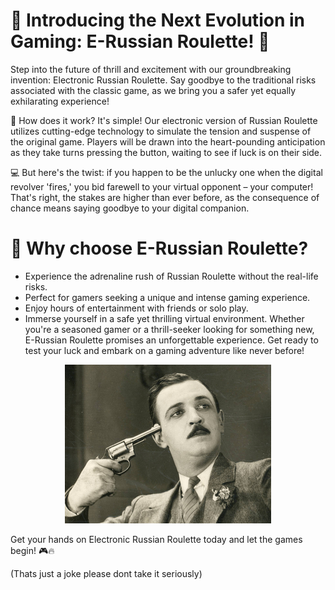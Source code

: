 # 🎲 Introducing the Next Evolution in Gaming: E-Russian Roulette! 🎲

Step into the future of thrill and excitement with our groundbreaking invention: Electronic Russian Roulette. Say goodbye to the traditional risks associated with the classic game, as we bring you a safer yet equally exhilarating experience!

🔌 How does it work? It's simple! Our electronic version of Russian Roulette utilizes cutting-edge technology to simulate the tension and suspense of the original game. Players will be drawn into the heart-pounding anticipation as they take turns pressing the button, waiting to see if luck is on their side.

💻 But here's the twist: if you happen to be the unlucky one when the digital revolver 'fires,' you bid farewell to your virtual opponent – your computer! That's right, the stakes are higher than ever before, as the consequence of chance means saying goodbye to your digital companion.

# 🚀 Why choose E-Russian Roulette?

* Experience the adrenaline rush of Russian Roulette without the real-life risks.
* Perfect for gamers seeking a unique and intense gaming experience.
* Enjoy hours of entertainment with friends or solo play.
* Immerse yourself in a safe yet thrilling virtual environment.
Whether you're a seasoned gamer or a thrill-seeker looking for something new, E-Russian Roulette promises an unforgettable experience. Get ready to test your luck and embark on a gaming adventure like never before!

<p align="center">
  <img src="game.png">
</p>
Get your hands on Electronic Russian Roulette today and let the games begin! 🎮🔥

(Thats just a joke please dont take it seriously)

